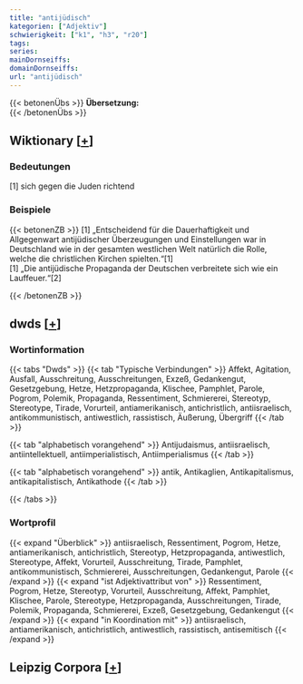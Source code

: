 ```yaml
---
title: "antijüdisch"
kategorien: ["Adjektiv"]
schwierigkeit: ["k1", "h3", "r20"]
tags:
series:
mainDornseiffs:
domainDornseiffs:
url: "antijüdisch"
---
```


{{< betonenÜbs >}}
**Übersetzung:**  
{{< /betonenÜbs >}}

## Wiktionary [[+](https://de.wiktionary.org/wiki/antijüdisch)]

### Bedeutungen
[1] sich gegen die Juden richtend  

### Beispiele
{{< betonenZB >}}
[1] „Entscheidend für die Dauerhaftigkeit und Allgegenwart antijüdischer Überzeugungen und Einstellungen war in Deutschland wie in der gesamten westlichen Welt natürlich die Rolle, welche die christlichen Kirchen spielten.“[1]  
[1] „Die antijüdische Propaganda der Deutschen verbreitete sich wie ein Lauffeuer.“[2]  

{{< /betonenZB >}}


## dwds [[+](https://www.dwds.de/wb/antijüdisch)]

### Wortinformation
{{< tabs "Dwds" >}}
{{< tab "Typische Verbindungen" >}}
Affekt, Agitation, Ausfall, Ausschreitung, Ausschreitungen, Exzeß, Gedankengut, Gesetzgebung, Hetze, Hetzpropaganda, Klischee, Pamphlet, Parole, Pogrom, Polemik, Propaganda, Ressentiment, Schmiererei, Stereotyp, Stereotype, Tirade, Vorurteil, antiamerikanisch, antichristlich, antiisraelisch, antikommunistisch, antiwestlich, rassistisch, Äußerung, Übergriff
{{< /tab >}}

{{< tab "alphabetisch vorangehend" >}}
Antijudaismus, antiisraelisch, antiintellektuell, antiimperialistisch, Antiimperialismus
{{< /tab >}}

{{< tab "alphabetisch vorangehend" >}}
antik, Antikaglien, Antikapitalismus, antikapitalistisch, Antikathode
{{< /tab >}}

{{< /tabs >}}

### Wortprofil
{{< expand "Überblick" >}} antiisraelisch, Ressentiment, Pogrom, Hetze, antiamerikanisch, antichristlich, Stereotyp, Hetzpropaganda, antiwestlich, Stereotype, Affekt, Vorurteil, Ausschreitung, Tirade, Pamphlet, antikommunistisch, Schmiererei, Ausschreitungen, Gedankengut, Parole {{< /expand >}}
{{< expand "ist Adjektivattribut von" >}} Ressentiment, Pogrom, Hetze, Stereotyp, Vorurteil, Ausschreitung, Affekt, Pamphlet, Klischee, Parole, Stereotype, Hetzpropaganda, Ausschreitungen, Tirade, Polemik, Propaganda, Schmiererei, Exzeß, Gesetzgebung, Gedankengut {{< /expand >}}
{{< expand "in Koordination mit" >}} antiisraelisch, antiamerikanisch, antichristlich, antiwestlich, rassistisch, antisemitisch {{< /expand >}}

## Leipzig Corpora [[+](https://corpora.uni-leipzig.de/en/res?word=antijüdisch&corpusId=deu_newscrawl-public_2018)]

